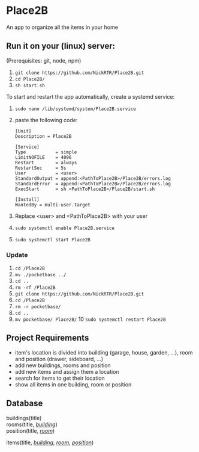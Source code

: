 # Place2B

An app to organize all the items in your home

## Run it on your (linux) server:

(Prerequisites: git, node, npm)

1. `git clone https://github.com/NickRTR/Place2B.git`
2. `cd Place2B/`
3. `sh start.sh`

To start and restart the app automatically, create a systemd service:

1. `sudo nano /lib/systemd/system/Place2B.service`
2. paste the following code:

   ```
   [Unit]
   Description = Place2B

   [Service]
   Type           = simple
   LimitNOFILE    = 4096
   Restart        = always
   RestartSec     = 5s
   User           = <user>
   StandardOutput = append:<PathToPlace2B>/Place2B/errors.log
   StandardError  = append:<PathToPlace2B>/Place2B/errors.log
   ExecStart      = sh <PathToPlace2B>/Place2B/start.sh

   [Install]
   WantedBy = multi-user.target
   ```

3. Replace \<user\> and \<PathToPlace2B\> with your user
4. `sudo systemctl enable Place2B.service`
5. `sudo systemctl start Place2B`

### Update

1. `cd /Place2B`
2. `mv ./pocketbase ../`
3. `cd ..`
4. `rm -rf /Place2B`
5. `git clone https://github.com/NickRTR/Place2B.git`
6. `cd /Place2B`
7. `rm -r pocketbase/`
8. `cd ..`
9. `mv pocketbase/ Place2B/`
10 `sudo systemctl restart Place2B`

## Project Requirements

- item's location is divided into building (garage, house, garden, ...), room and position (drawer, sideboard, ...)
- add new buildings, rooms and position
- add new items and assign them a location
- search for items to get their location
- show all items in one building, room or position

## Database

buildings(title)  
rooms(title, _<ins>building</ins>_)  
position(title, _<ins>room</ins>_)

items(title, _<ins>building</ins>_, _<ins>room</ins>_, _<ins>position</ins>_)
